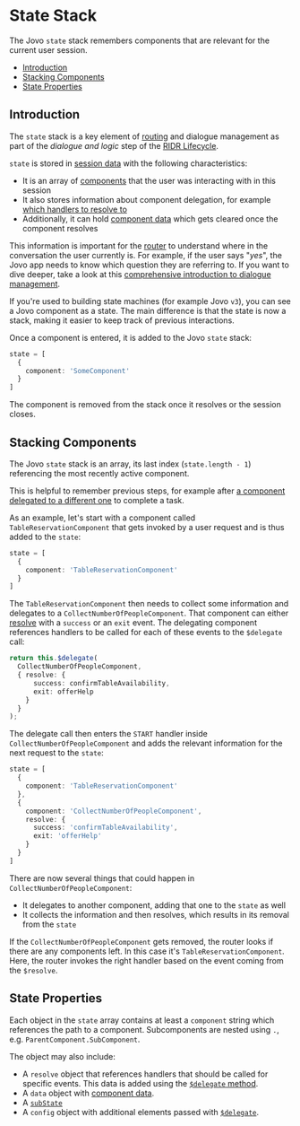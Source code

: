 # State Stack

The Jovo `state` stack remembers components that are relevant for the current user session.

- [Introduction](#introduction)
- [Stacking Components](#stacking-components)
- [State Properties](#state-properties)

## Introduction

The `state` stack is a key element of [routing](./routing.md) and dialogue management as part of the *dialogue and logic* step of the [RIDR Lifecycle](./ridr-lifecycle.md).

`state` is stored in [session data](./data.md#session-data) with the following characteristics:

* It is an array of [components](./components.md) that the user was interacting with in this session
* It also stores information about component delegation, for example [which handlers to resolve to](./handlers.md#resolve-a-component)
* Additionally, it can hold [component data](./data.md#component-data) which gets cleared once the component resolves

This information is important for the [router](./routing.md) to understand where in the conversation the user currently is. For example, if the user says "*yes*", the Jovo app needs to know which question they are referring to. If you want to dive deeper, take a look at this [comprehensive introduction to dialogue management](https://www.context-first.com/dialogue-management-introduction/).

If you're used to building state machines (for example Jovo `v3`), you can see a Jovo component as a state. The main difference is that the state is now a stack, making it easier to keep track of previous interactions.

Once a component is entered, it is added to the Jovo `state` stack:

```typescript
state = [
  {
    component: 'SomeComponent'
  }
]
```

The component is removed from the stack once it resolves or the session closes.

## Stacking Components

The Jovo `state` stack is an array, its last index (`state.length - 1`) referencing the most recently active component.

This is helpful to remember previous steps, for example after [a component delegated to a different one](./handlers.md#delegate-to-components) to complete a task.

As an example, let's start with a component called `TableReservationComponent` that gets invoked by a user request and is thus added to the `state`:

```typescript
state = [
  {
    component: 'TableReservationComponent'
  }
]
```

The `TableReservationComponent` then needs to collect some information and delegates to a `CollectNumberOfPeopleComponent`. That component can either [resolve](./handlers.md#resolve-a-component) with a `success` or an `exit` event. The delegating component references handlers to be called for each of these events to the `$delegate` call:

```typescript
return this.$delegate(
  CollectNumberOfPeopleComponent,
  { resolve: {
      success: confirmTableAvailability,
      exit: offerHelp
    }
  }
);
```

The delegate call then enters the `START` handler inside `CollectNumberOfPeopleComponent` and adds the relevant information for the next request to the `state`:

```typescript
state = [
  {
    component: 'TableReservationComponent'
  },
  {
    component: 'CollectNumberOfPeopleComponent',
    resolve: {
      success: 'confirmTableAvailability',
      exit: 'offerHelp'
    }
  }
]
```

There are now several things that could happen in `CollectNumberOfPeopleComponent`:

* It delegates to another component, adding that one to the `state` as well
* It collects the information and then resolves, which results in its removal from the `state`

If the `CollectNumberOfPeopleComponent` gets removed, the router looks if there are any components left. In this case it's `TableReservationComponent`. Here, the router invokes the right handler based on the event coming from the `$resolve`.


## State Properties

Each object in the `state` array contains at least a `component` string which references the path to a component. Subcomponents are nested using `.`, e.g. `ParentComponent.SubComponent`.

The object may also include:

* A `resolve` object that references handlers that should be called for specific events. This data is added using the [`$delegate` method](./handlers.md#delegate-to-components).
* A `data` object with [component data](./data.md#component-data).
* A [`subState`](./handlers.md#substate)
* A `config` object with additional elements passed with [`$delegate`](./handlers.md#delegate-to-components).
